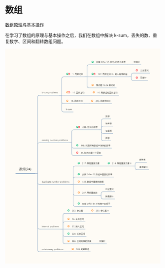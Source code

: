 # 数组

[数组原理与基本操作](https://zhangguangze.github.io/blog/computer/algorithms/array.html)

在学习了数组的原理与基本操作之后，我们在数组中解决 k-sum，丢失的数、重复数字、区间和翻转数组问题。

![array-roadmap](./images/array.png)